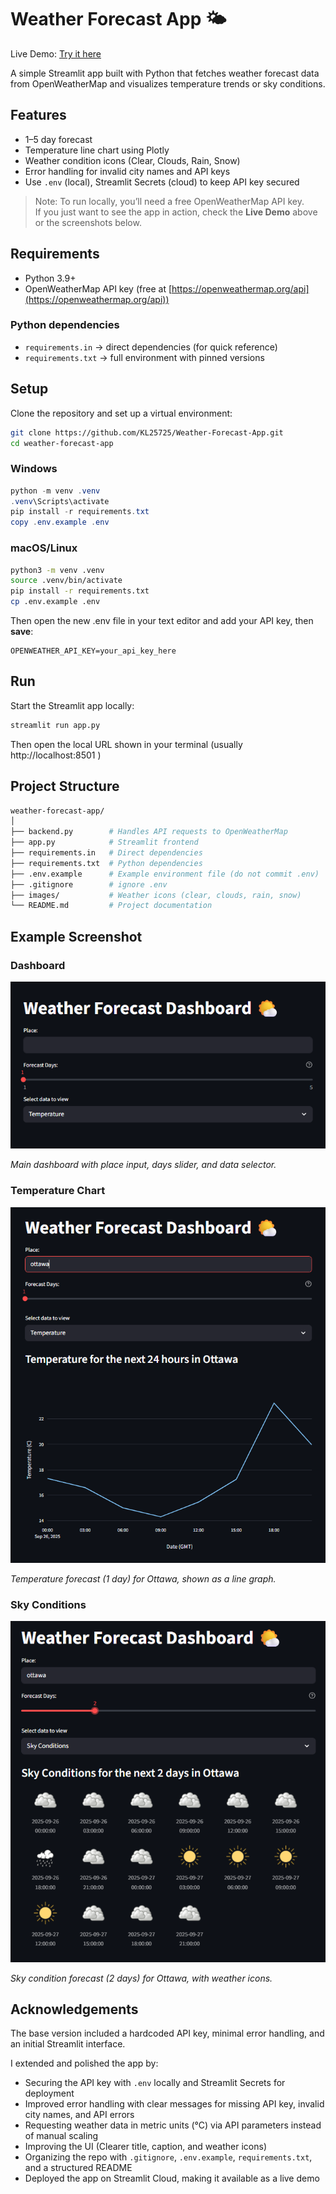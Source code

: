 # Weather Forecast App 🌤️
Live Demo: [Try it here](https://kl-weather-forecast-app.streamlit.app/)

A simple Streamlit app built with Python that fetches weather forecast data from OpenWeatherMap and visualizes temperature trends or sky conditions.

## Features
- 1–5 day forecast
- Temperature line chart using Plotly
- Weather condition icons (Clear, Clouds, Rain, Snow)
- Error handling for invalid city names and API keys
- Use `.env` (local), Streamlit Secrets (cloud) to keep API key secured

> Note: To run locally, you’ll need a free OpenWeatherMap API key.  
> If you just want to see the app in action, check the **Live Demo** above or the screenshots below.

## Requirements
- Python 3.9+
- OpenWeatherMap API key (free at [https://openweathermap.org/api](https://openweathermap.org/api))

### Python dependencies
- `requirements.in` → direct dependencies (for quick reference)
- `requirements.txt` → full environment with pinned versions

## Setup
Clone the repository and set up a virtual environment:
```bash
git clone https://github.com/KL25725/Weather-Forecast-App.git
cd weather-forecast-app
```

### Windows
```powershell
python -m venv .venv
.venv\Scripts\activate
pip install -r requirements.txt
copy .env.example .env
```

### macOS/Linux
```bash
python3 -m venv .venv
source .venv/bin/activate
pip install -r requirements.txt
cp .env.example .env
```

Then open the new .env file in your text editor and add your API key, then **save**:
```env
OPENWEATHER_API_KEY=your_api_key_here
```

## Run
Start the Streamlit app locally:
```bash
streamlit run app.py
```
Then open the local URL shown in your terminal (usually http://localhost:8501
)
## Project Structure
```graphql
weather-forecast-app/
│
├── backend.py        # Handles API requests to OpenWeatherMap
├── app.py            # Streamlit frontend
├── requirements.in   # Direct dependencies
├── requirements.txt  # Python dependencies
├── .env.example      # Example environment file (do not commit .env)
├── .gitignore        # ignore .env
├── images/           # Weather icons (clear, clouds, rain, snow)
└── README.md         # Project documentation
```
## Example Screenshot

### Dashboard
![Dashboard](images/demo.png)

*Main dashboard with place input, days slider, and data selector.*

### Temperature Chart
![Temperature Chart](images/temp_chart.png)

*Temperature forecast (1 day) for Ottawa, shown as a line graph.*
### Sky Conditions
![Sky Conditions](images/sky_conditions.png)

*Sky condition forecast (2 days) for Ottawa, with weather icons.*

## Acknowledgements
The base version included a hardcoded API key, minimal error handling, and an initial Streamlit interface.  

I extended and polished the app by:
- Securing the API key with `.env` locally and Streamlit Secrets for deployment
- Improved error handling with clear messages for missing API key, invalid city names, and API errors
- Requesting weather data in metric units (°C) via API parameters instead of manual scaling
- Improving the UI (Clearer title, caption, and weather icons)
- Organizing the repo with `.gitignore`, `.env.example`, `requirements.txt`, and a structured README
- Deployed the app on Streamlit Cloud, making it available as a live demo